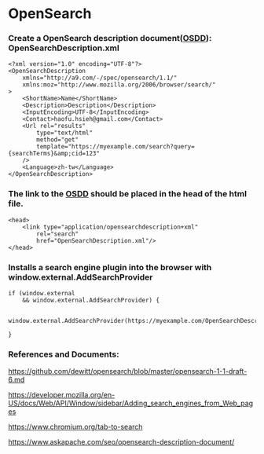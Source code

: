 # OpenSearch

### Create a OpenSearch description document([OSDD]): OpenSearchDescription.xml

```
<?xml version="1.0" encoding="UTF-8"?>
<OpenSearchDescription
    xmlns="http://a9.com/-/spec/opensearch/1.1/"
    xmlns:moz="http://www.mozilla.org/2006/browser/search/"
>
    <ShortName>Name</ShortName>
    <Description>Description</Description>
    <InputEncoding>UTF-8</InputEncoding>
    <Contact>haofu.hsieh@gmail.com</Contact>
    <Url rel="results"
        type="text/html"
        method="get"
        template="https://myexample.com/search?query={searchTerms}&amp;cid=123"
    />
    <Language>zh-tw</Language>
</OpenSearchDescription>
```

### The link to the [OSDD] should be placed in the head of the html file.
```
<head>
    <link type="application/opensearchdescription+xml"
        rel="search"
        href="OpenSearchDescription.xml"/>
</head>
```

### Installs a search engine plugin into the browser with window.external.AddSearchProvider

```
if (window.external
    && window.external.AddSearchProvider) {

    window.external.AddSearchProvider(https://myexample.com/OpenSearchDescription.xml);

}
```

### References and Documents:

https://github.com/dewitt/opensearch/blob/master/opensearch-1-1-draft-6.md

https://developer.mozilla.org/en-US/docs/Web/API/Window/sidebar/Adding_search_engines_from_Web_pages

https://www.chromium.org/tab-to-search

https://www.askapache.com/seo/opensearch-description-document/

[OSDD]: https://github.com/dewitt/opensearch/blob/master/opensearch-1-1-draft-6.md